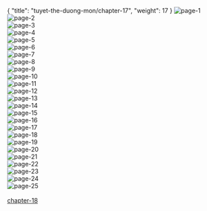 { "title": "tuyet-the-duong-mon/chapter-17", "weight": 17 }
<img src="tuyet-the-duong-mon_0017_01-63dad10bb8136ec59d83ada77c8b18a6.webp" alt="page-1" origin="http://1.bp.blogspot.com/-Rr6fnMCL9kM/VJOmiaViNXI/AAAAAAAAndY/RAw62yHDffw/s0/Dau-La-Dai-Luc-2-Chapter-16-P-2.jpg?imgmax=0"><br/>
<img src="tuyet-the-duong-mon_0017_02-331b2b5dc11f5cf525ea98aa0da23aa1.webp" alt="page-2" origin="http://1.bp.blogspot.com/-FH_Zdt2yZgI/VJOmiya4MeI/AAAAAAAAndk/uDRRytQMxgo/s0/Dau-La-Dai-Luc-2-Chapter-16-P-3.jpg?imgmax=0"><br/>
<img src="tuyet-the-duong-mon_0017_03-b16dd589807112d5c15be05e2bc1fb50.webp" alt="page-3" origin="http://1.bp.blogspot.com/-QtQAnUu_7Uk/VJOmjg0WtJI/AAAAAAAAnd4/7z7JUkf15TQ/s0/Dau-La-Dai-Luc-2-Chapter-16-P-4.jpg?imgmax=0"><br/>
<img src="tuyet-the-duong-mon_0017_04-63c276ee55ebf0d09059fed386d80410.webp" alt="page-4" origin="http://1.bp.blogspot.com/-poXcvW24sFo/VJOmklCLgKI/AAAAAAAAneI/_gFcQCHEZ8I/s0/Dau-La-Dai-Luc-2-Chapter-16-P-5.jpg?imgmax=0"><br/>
<img src="tuyet-the-duong-mon_0017_05-a264040c1e30189ba32ac287c44e5bc5.webp" alt="page-5" origin="http://1.bp.blogspot.com/-pRQAzKH_azI/VJOmlWgQjpI/AAAAAAAAneY/0Uy3GSHx8-0/s0/Dau-La-Dai-Luc-2-Chapter-16-P-6.jpg?imgmax=0"><br/>
<img src="tuyet-the-duong-mon_0017_06-e387486a8e35aa14b80e7ca3c8d27f6b.webp" alt="page-6" origin="http://1.bp.blogspot.com/-u-Ur4_AWWPc/VJOmmJak0UI/AAAAAAAAnes/fzKgHXoFxR4/s0/Dau-La-Dai-Luc-2-Chapter-16-P-7.jpg?imgmax=0"><br/>
<img src="tuyet-the-duong-mon_0017_07-f4bd5792f827deb3f9f2d1de0af2bb6c.webp" alt="page-7" origin="http://1.bp.blogspot.com/-mqSSPj8Uzug/VJOmmwb2CpI/AAAAAAAAnfA/IRoQlYQCq7I/s0/Dau-La-Dai-Luc-2-Chapter-16-P-8.jpg?imgmax=0"><br/>
<img src="tuyet-the-duong-mon_0017_08-570d590d0dd7058717b1416f84a48628.webp" alt="page-8" origin="http://1.bp.blogspot.com/-fpjWUCjJIU0/VJOmntv9d1I/AAAAAAAAnfM/wqGux13VPR0/s0/Dau-La-Dai-Luc-2-Chapter-16-P-9.jpg?imgmax=0"><br/>
<img src="tuyet-the-duong-mon_0017_09-151e21fd38f2a9a62a5ba3af3164b2f8.webp" alt="page-9" origin="http://1.bp.blogspot.com/-Ab6ZEOu4nKg/VJOmoOUztfI/AAAAAAAAnfc/pXuWdcX1rhA/s0/Dau-La-Dai-Luc-2-Chapter-16-P-10.jpg?imgmax=0"><br/>
<img src="tuyet-the-duong-mon_0017_10-7307a95f8869c769ac0f12bcc3d4082d.webp" alt="page-10" origin="http://1.bp.blogspot.com/-n_CpPcyiy9U/VJOmo4uGM1I/AAAAAAAAnf0/A5pvnryhh5o/s0/Dau-La-Dai-Luc-2-Chapter-16-P-11.jpg?imgmax=0"><br/>
<img src="tuyet-the-duong-mon_0017_11-afdcf4be7b09cbdec05c9e732fe325cf.webp" alt="page-11" origin="http://1.bp.blogspot.com/-wLxFVijMHRg/VJOmpzq54TI/AAAAAAAAngE/d0i0kW0ZaB4/s0/Dau-La-Dai-Luc-2-Chapter-16-P-12.jpg?imgmax=0"><br/>
<img src="tuyet-the-duong-mon_0017_12-f823af4a48377ed360b490f2a1bed43b.webp" alt="page-12" origin="http://1.bp.blogspot.com/-1YqhezO4IIc/VJOmqkwP-YI/AAAAAAAAngY/cksXF-UOC6o/s0/Dau-La-Dai-Luc-2-Chapter-16-P-13.jpg?imgmax=0"><br/>
<img src="tuyet-the-duong-mon_0017_13-e8ae47a25729784a48854f20f5437169.webp" alt="page-13" origin="http://1.bp.blogspot.com/-ORfuOP5pknk/VJOmrX9kHwI/AAAAAAAAngs/pML6mDNQgNs/s0/Dau-La-Dai-Luc-2-Chapter-16-P-14.jpg?imgmax=0"><br/>
<img src="tuyet-the-duong-mon_0017_14-29633a7e88f0a9cfaac977bff26d53f9.webp" alt="page-14" origin="http://1.bp.blogspot.com/-4-Hhy3HsGck/VJOmsOOdVWI/AAAAAAAAnhI/GAzo8Re1Mjg/s0/Dau-La-Dai-Luc-2-Chapter-16-P-15.jpg?imgmax=0"><br/>
<img src="tuyet-the-duong-mon_0017_15-5ba7020fa52e7214087706cccb5aacb8.webp" alt="page-15" origin="http://1.bp.blogspot.com/-1kqNvTOxnNM/VJOmtDcrZ3I/AAAAAAAAnhc/aSr45nprNOg/s0/Dau-La-Dai-Luc-2-Chapter-16-P-16.jpg?imgmax=0"><br/>
<img src="tuyet-the-duong-mon_0017_16-226627bf124bbd8e7a8e44f1c97692f4.webp" alt="page-16" origin="http://1.bp.blogspot.com/-epQUmfN8Lzo/VJOmt7RVdnI/AAAAAAAAnh0/Zhz-kPumx6s/s0/Dau-La-Dai-Luc-2-Chapter-16-P-17.jpg?imgmax=0"><br/>
<img src="tuyet-the-duong-mon_0017_17-e18d3952b5fd13b1719c3e8a22b5feeb.webp" alt="page-17" origin="http://1.bp.blogspot.com/-hrQ9cwxdqYU/VJOmu93hTJI/AAAAAAAAniI/kzBrYkhRyy4/s0/Dau-La-Dai-Luc-2-Chapter-16-P-18.jpg?imgmax=0"><br/>
<img src="tuyet-the-duong-mon_0017_18-239f0c20dd60b2803e2d4bb59cb644aa.webp" alt="page-18" origin="http://1.bp.blogspot.com/-eGkR1egp13E/VJOmvt_I_cI/AAAAAAAAniY/f-Ks0lMRKgA/s0/Dau-La-Dai-Luc-2-Chapter-16-P-19.jpg?imgmax=0"><br/>
<img src="tuyet-the-duong-mon_0017_19-0f757c55ad8c1f8772bcf8fb089998bb.webp" alt="page-19" origin="http://1.bp.blogspot.com/-pmfSZI9xAtw/VJOmwUVeHMI/AAAAAAAAnio/HCvgZ5iFVew/s0/Dau-La-Dai-Luc-2-Chapter-16-P-20.jpg?imgmax=0"><br/>
<img src="tuyet-the-duong-mon_0017_20-ce1825abebe1c7286f1049f826cb9f18.webp" alt="page-20" origin="http://1.bp.blogspot.com/-r1fQ4MiQnd4/VJOmxHiCE9I/AAAAAAAAniw/73DG5-4QTeE/s0/Dau-La-Dai-Luc-2-Chapter-16-P-21.jpg?imgmax=0"><br/>
<img src="tuyet-the-duong-mon_0017_21-4936c848106cdd299d2c9b8b6bffcd14.webp" alt="page-21" origin="http://1.bp.blogspot.com/-v_1Eyp_V1eE/VJOmxyZDgfI/AAAAAAAAnjE/yKQs653OqmE/s0/Dau-La-Dai-Luc-2-Chapter-16-P-22.jpg?imgmax=0"><br/>
<img src="tuyet-the-duong-mon_0017_22-2802ef6b033d5e3f22cdcb214640def9.webp" alt="page-22" origin="http://1.bp.blogspot.com/-_Y9_ADntABo/VJOmyhFih0I/AAAAAAAAnjU/XVwsVLmS_YE/s0/Dau-La-Dai-Luc-2-Chapter-16-P-23.jpg?imgmax=0"><br/>
<img src="tuyet-the-duong-mon_0017_23-52d406f7ed639ebf6acc38f028fd9deb.webp" alt="page-23" origin="http://1.bp.blogspot.com/-RoproLsqoBM/VJOmzY1QPZI/AAAAAAAAnjo/4eftiG0AGGQ/s0/Dau-La-Dai-Luc-2-Chapter-16-P-24.jpg?imgmax=0"><br/>
<img src="tuyet-the-duong-mon_0017_24-fc5080d5dd0daa31415bd99397996ea3.webp" alt="page-24" origin="http://1.bp.blogspot.com/--oDL7HbNYWI/VJOm0fM8I8I/AAAAAAAAnj4/JH2h5QzrSOM/s0/Dau-La-Dai-Luc-2-Chapter-16-P-25.jpg?imgmax=0"><br/>
<img src="tuyet-the-duong-mon_0017_25-364d75f7006f62a18640149b72bd418b.webp" alt="page-25" origin="http://1.bp.blogspot.com/-Ho9MG-aQ7v8/VJOm0_ONaMI/AAAAAAAAnkE/U9TdQHEVP6Q/s0/Dau-La-Dai-Luc-2-Chapter-16-P-26.jpg?imgmax=0"><br/>
<br/><a class="nextchap" href="/tuyet-the-duong-mon/chapter-18">chapter-18</a>
